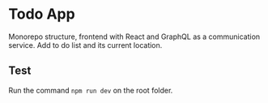 # Todo App

Monorepo structure, frontend with React and GraphQL as a communication service.
Add to do list and its current location.

## Test

Run the command `npm run dev` on the root folder.

